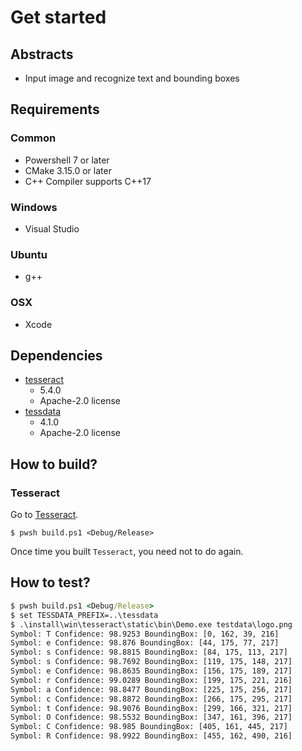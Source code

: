 # Get started

## Abstracts

* Input image and recognize text and bounding boxes

## Requirements

### Common

* Powershell 7 or later
* CMake 3.15.0 or later
* C++ Compiler supports C++17

### Windows

* Visual Studio

### Ubuntu

* g++

### OSX

* Xcode

## Dependencies

* [tesseract](https://github.com/tesseract-ocr/tesseract)
  * 5.4.0
  * Apache-2.0 license
* [tessdata](https://github.com/tesseract-ocr/tessdata)
  * 4.1.0
  * Apache-2.0 license

## How to build?

### Tesseract

Go to [Tesseract](..).

````shell
$ pwsh build.ps1 <Debug/Release>
````

Once time you built `Tesseract`, you need not to do again.

## How to test?

````bat
$ pwsh build.ps1 <Debug/Release>
$ set TESSDATA_PREFIX=..\tessdata
$ .\install\win\tesseract\static\bin\Demo.exe testdata\logo.png
Symbol: T Confidence: 98.9253 BoundingBox: [0, 162, 39, 216]
Symbol: e Confidence: 98.876 BoundingBox: [44, 175, 77, 217]
Symbol: s Confidence: 98.8815 BoundingBox: [84, 175, 113, 217]
Symbol: s Confidence: 98.7692 BoundingBox: [119, 175, 148, 217]
Symbol: e Confidence: 98.8635 BoundingBox: [156, 175, 189, 217]
Symbol: r Confidence: 99.0289 BoundingBox: [199, 175, 221, 216]
Symbol: a Confidence: 98.8477 BoundingBox: [225, 175, 256, 217]
Symbol: c Confidence: 98.8872 BoundingBox: [266, 175, 295, 217]
Symbol: t Confidence: 98.9076 BoundingBox: [299, 166, 321, 217]
Symbol: O Confidence: 98.5532 BoundingBox: [347, 161, 396, 217]
Symbol: C Confidence: 98.985 BoundingBox: [405, 161, 445, 217]
Symbol: R Confidence: 98.9922 BoundingBox: [455, 162, 490, 216]
````